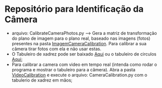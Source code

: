 # **Repositório para Identificação da Câmera**
- arquivo: CalibrateCameraPhotos.py --> Gera a matriz de transformação do plano de imagem para o plano real, baseado nas imagens (fotos) presentes na pasta [ImagemCameraCalibration](https://github.com/reginaldocardoso/CameraCalibrationArUco/tree/main/ImagemCameraCalibration). Para calibrar a sua câmera tirar fotos com ela e não usar estas.
- O Tabuleiro de xadrez pode ser baixado [Aqui](https://github.com/opencv/opencv/blob/4.x/doc/pattern.png) ou o tabuleiro de circulos [Aqui](https://github.com/opencv/opencv/blob/4.x/doc/acircles_pattern.png);
- Para calibrar a camera com video em tempo real (intenda como rodar o programa e mostrar o tabuleiro para a câmera). Abra a pasta [VideoCalibration](https://github.com/reginaldocardoso/CameraCalibrationArUco/tree/main/VideoCameraCalibration) e execute o arquivo: CameraCalibration.py com o tabulerio de xadrez em mãos;

